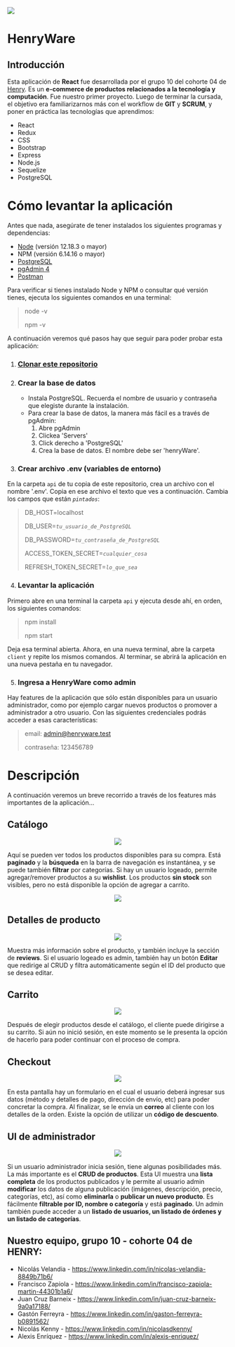 <p align='left'>
    <img src='https://static.wixstatic.com/media/85087f_0d84cbeaeb824fca8f7ff18d7c9eaafd~mv2.png/v1/fill/w_160,h_30,al_c,q_85,usm_0.66_1.00_0.01/Logo_completo_Color_1PNG.webp' </img>
</p>

# HenryWare

## Introducción

Esta aplicación de **React** fue desarrollada por el grupo 10 del cohorte 04 de <a href="https://www.soyhenry.com">Henry</a>. Es un **e-commerce de productos relacionados a la tecnología y computación**. Fue nuestro primer proyecto. Luego de terminar la cursada, el objetivo era familiarizarnos más con el workflow de **GIT** y **SCRUM**, y poner en práctica las tecnologías que aprendimos:

- React
- Redux
- CSS
- Bootstrap
- Express
- Node.js
- Sequelize
- PostgreSQL


# Cómo levantar la aplicación
Antes que nada, asegúrate de tener instalados los siguientes programas y dependencias:
- <a href="https://nodejs.org/en/download/">Node</a> (versión 12.18.3 o mayor)
- NPM (versión 6.14.16 o mayor)
- <a href="https://www.enterprisedb.com/downloads/postgres-postgresql-downloads">PostgreSQL</a>
- <a href="https://www.pgadmin.org/download/">pgAdmin 4</a>
- <a href="https://www.postman.com/">Postman</a>

Para verificar si tienes instalado Node y NPM o consultar qué versión tienes, ejecuta los siguientes comandos en una terminal:

>node -v
>
>npm -v

A continuación veremos qué pasos hay que seguir para poder probar esta aplicación:

1. ### <a href="https://docs.github.com/es/free-pro-team@latest/github/creating-cloning-and-archiving-repositories/cloning-a-repository">Clonar este repositorio</a>
2. ### Crear la base de datos
    - Instala PostgreSQL. Recuerda el nombre de usuario y contraseña que elegiste  durante la instalación.
    - Para crear la base de datos, la manera más fácil es a través de pgAdmin:
        1. Abre pgAdmin
        2. Clickea 'Servers'
        3. Click derecho a 'PostgreSQL'
        4. Crea la base de datos. El nombre debe ser 'henryWare'.


3. ### Crear archivo .env (variables de entorno)
En la carpeta `api` de tu copia de este repositorio, crea un archivo con el nombre '.env'. Copia en ese archivo el texto que ves a continuación. Cambia los campos que están *`pintados`*:

>DB_HOST=localhost
>
>DB_USER=*`tu_usuario_de_PostgreSQL`*
>
>DB_PASSWORD=*`tu_contraseña_de_PostgreSQL`*
>
>ACCESS_TOKEN_SECRET=*`cualquier_cosa`*
>
>REFRESH_TOKEN_SECRET=*`lo_que_sea`*

4. ### Levantar la aplicación
Primero abre en una terminal la carpeta `api` y ejecuta desde ahí, en orden, los siguientes comandos:
>npm install
>
>npm start

Deja esa terminal abierta. Ahora, en una nueva terminal, abre la carpeta `client` y repite los mismos comandos. Al terminar, se abrirá la aplicación en una nueva pestaña en tu navegador.

5. ### Ingresa a HenryWare como admin
Hay features de la aplicación que sólo están disponibles para un usuario administrador, como por ejemplo cargar nuevos productos o promover a  administrador a otro usuario. Con las siguientes credenciales podrás acceder a esas características:
>email: admin@henryware.test
>
>contraseña: 123456789

# Descripción
A continuación veremos un breve recorrido a través de los features más importantes de la aplicación...

## Catálogo
<p align='center'>
    <img src='https://i.imgur.com/vXokYi9.jpg' </img>
    <!-- <img src='https://i.imgur.com/S7ewPf2.jpg' </img> -->
</p>

Aquí se pueden ver todos los productos disponibles para su compra. Está **paginado** y la **búsqueda** en la barra de navegación es instantánea, y se puede también **filtrar** por categorías. Si hay un usuario logeado, permite agregar/remover productos a su **wishlist**. Los productos **sin stock** son visibles, pero no está disponible la opción de agregar a carrito.
<p align='center'>
    <img src='https://i.imgur.com/S7ewPf2.jpg' </img>
</p>


## Detalles de producto
<p align='center'>
    <img src='https://i.imgur.com/ZSrXTWw.png' </img>
</p>

Muestra más información sobre el producto, y también incluye la sección de **reviews**. Si el usuario logeado es admin, también hay un botón **Editar** que redirige al CRUD y filtra automáticamente según el ID del producto que se desea editar.

## Carrito
<p align='center'>
    <img src='https://i.imgur.com/dCtX1gI.jpg' </img>
</p>

Después de elegir productos desde el catálogo, el cliente puede dirigirse a su carrito. Si aún no inició sesión, en este momento se le presenta la opción de hacerlo para poder continuar con el proceso de compra.

## Checkout
<p align='center'>
    <img src='https://i.imgur.com/UulnC3t.jpg' </img>
</p>

En esta pantalla hay un formulario en el cual el usuario deberá ingresar sus datos (método y detalles de pago, dirección de envío, etc) para poder concretar la compra. Al finalizar, se le envía un **correo** al cliente con los detalles de la orden. Existe la opción de utilizar un **código de descuento**.

## UI de administrador
<p align='center'>
    <img src='https://i.imgur.com/SN6Yyp9.jpg' </img>
</p>

Si un usuario administrador inicia sesión, tiene algunas posibilidades más. La más importante es el **CRUD de productos**. Esta UI muestra una **lista completa** de los productos publicados y le permite al usuario admin **modificar** los datos de alguna publicación (imágenes, descripción, precio, categorías, etc), así como **eliminarla** o **publicar un nuevo producto**. Es fácilmente **filtrable por ID, nombre o categoría** y está **paginado**. Un admin también puede acceder a un **listado de usuarios, un listado de órdenes y un listado de categorías**.

## Nuestro equipo, grupo 10 - cohorte 04 de HENRY:
- Nicolás Velandia - https://www.linkedin.com/in/nicolas-velandia-8849b71b6/
- Francisco Zapiola - https://www.linkedin.com/in/francisco-zapiola-martin-44301b1a6/
- Juan Cruz Barneix - https://www.linkedin.com/in/juan-cruz-barneix-9a0a17188/
- Gastón Ferreyra - https://www.linkedin.com/in/gaston-ferreyra-b0891562/
- Nicolás Kenny - https://www.linkedin.com/in/nicolasdkenny/
- Alexis Enríquez - https://www.linkedin.com/in/alexis-enriquez/